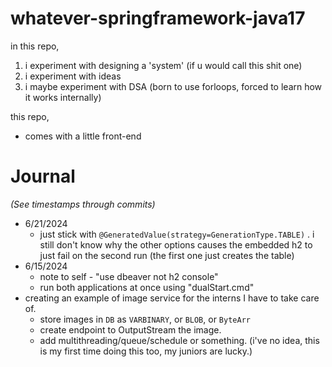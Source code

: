 # whatever-springframework-java17

in this repo,

1. i experiment with designing a 'system' (if u would call this shit one)
2. i experiment with ideas
3. i maybe experiment with DSA (born to use forloops, forced to learn how it works internally)

this repo,

- comes with a little front-end

# Journal 
_(See timestamps through commits)_

- 6/21/2024
  - just stick with `@GeneratedValue(strategy=GenerationType.TABLE)` . i still don't know why the other options causes the embedded h2 to just fail on the second run (the first one just creates the table)
- 6/15/2024
  - note to self - "use dbeaver not h2 console"
  - run both applications at once using "dualStart.cmd"
- creating an example of image service for the interns I have to take care of.
  - store images in `DB` as `VARBINARY`, or `BLOB`, or `ByteArr`
  - create endpoint to OutputStream the image.
  - add multithreading/queue/schedule or something. (i've no idea, this is my first time doing this too, my juniors are lucky.)
